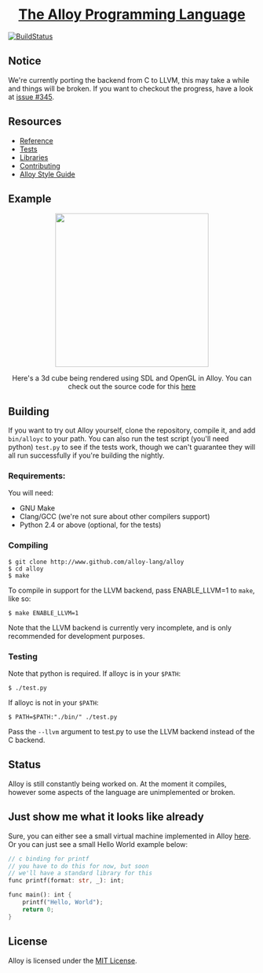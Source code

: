 <h1 align="center"><a href="http://alloy-lang.org">The Alloy Programming Language</a></h1>

[![BuildStatus](https://travis-ci.org/alloy-lang/alloy.svg?branch=master)](https://travis-ci.org/alloy-lang/alloy)

## Notice
We're currently porting the backend from C to LLVM, this may take a while and things will be broken. If
you want to checkout the progress, have a look at [issue #345](https://github.com/alloy-lang/alloy/issues/345).

## Resources

* [Reference](/docs/REFERENCE.md)
* [Tests](/tests/)
* [Libraries](/lib/)
* [Contributing](/CONTRIBUTING.md)
* [Alloy Style Guide](/docs/STYLEGUIDE.md)

## Example
<p align="center">
<img src="http://alloy-lang.org/example.gif" width="312px" height="312px" />
</p>
<p align="center">
Here's a 3d cube being rendered using SDL and OpenGL in Alloy. You can
check out the source code for this <a href="https://www.github.com/alloy-lang/space-invaders">here</a>
</p>

## Building
If you want to try out Alloy yourself, clone the repository, compile it, and add `bin/alloyc` to your path. You can
also run the test script (you'll need python) `test.py` to see if the tests work, though we can't guarantee they
will all run successfully if you're building the nightly.

### Requirements:
You will need:

* GNU Make
* Clang/GCC (we're not sure about other compilers support)
* Python 2.4 or above (optional, for the tests)

### Compiling

	$ git clone http://www.github.com/alloy-lang/alloy
	$ cd alloy
	$ make

To compile in support for the LLVM backend, pass ENABLE_LLVM=1 to `make`, like so:

	$ make ENABLE_LLVM=1

Note that the LLVM backend is currently very incomplete, and is only recommended for development purposes.

### Testing
Note that python is required.
If alloyc is in your `$PATH`:

	$ ./test.py

If alloyc is not in your `$PATH`:

	$ PATH=$PATH:"./bin/" ./test.py

Pass the `--llvm` argument to test.py to use the LLVM backend instead of the C backend.

## Status
Alloy is still constantly being worked on. At the moment it compiles,
however some aspects of the language are unimplemented or broken.

## Just show me what it looks like already
Sure, you can either see a small virtual machine implemented in Alloy [here](tests/vm.aly). 
Or you can just see a small Hello World example below:

```rust
// c binding for printf
// you have to do this for now, but soon
// we'll have a standard library for this
func printf(format: str, _): int;

func main(): int {
    printf("Hello, World");
    return 0;
}
```

## License
Alloy is licensed under the [MIT License](/LICENSE.md).
